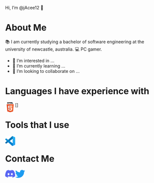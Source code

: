 Hi, I’m @jAcee12 👋

# About Me

📚 I am currently studying a bachelor of software engineering at the university of newcastle, australia.
💻 PC gamer.

- 👀 I’m interested in ...
- 🌱 I’m currently learning ...
- 💞️ I’m looking to collaborate on ...

# Languages I have experience with

[<img align="left" alt="jadocee#4635" width="32px" src="Icons/HTML5_Logo.svg" />]
<br/>

# Tools that I use

[<img align="left" alt="jadocee#4635" width="32px" src="Icons/vscode.svg" />][vscode]
<br/>

# Contact Me

[<img align="left" alt="jadocee#4635" width="32px" src="Icons/Discord-Logo-Color.svg" />][discord]
[<img align="left" alt="@JaCee____" width="32px" src="Icons/Logo blue.svg" />][twitter]
<br/>


<!---
jAcee12/jAcee12 is a ✨ special ✨ repository because its `README.md` (this file) appears on your GitHub profile.
You can click the Preview link to take a look at your changes.
--->


[twitter]: https://twitter.com/https://twitter.com/JaCee____
[discord]: https://discordapp.com/users/390237452595363866

[vscode]: https://code.visualstudio.com/
